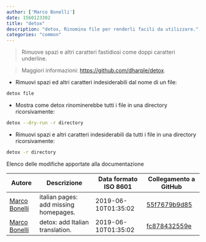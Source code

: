```yaml
---
author: ['Marco Bonelli']
date: 1560123302
title: "detox"
description: "detox, Rinomina file per renderli facili da utilizzare."
categories: "common"
---
```

> Rimuove spazi e altri caratteri fastidiosi come doppi caratteri underline.

> Maggiori informazioni: <https://github.com/dharple/detox>.

- Rimuovi spazi ed altri caratteri indesiderabili dal nome di un file:

```bash
detox file
```

- Mostra come detox rinominerebbe tutti i file in una directory ricorsivamente:

```bash
detox --dry-run -r directory
```

- Rimuovi spazi e altri caratteri indesiderabili da tutti i file in una directory ricorsivamente:

```bash
detox -r directory
```
Elenco delle modifiche apportate alla documentazione


Autore | Descrizione | Data formato ISO 8601 | Collegamento a GitHub
------|-----|-----|-----
[Marco Bonelli](mailto:marco@mebeim.net) | italian pages: add missing homepages. | 2019-06-10T01:35:02 | [55f7679b9d85](https://github.com/tldr-pages/tldr/commit/55f7679b9d85480f6c81738bd32c7901a1db36fe)
[Marco Bonelli](mailto:mb5.marcob@gmail.com) | detox: add Italian translation. | 2019-06-10T01:35:02 | [fc878432559e](https://github.com/tldr-pages/tldr/commit/fc878432559eee9d584ea9262700493fc9fc81bd)


